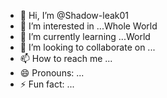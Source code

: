 - 👋 Hi, I’m @Shadow-leak01
- 👀 I’m interested in ...Whole World 
- 🌱 I’m currently learning ...World 
- 💞️ I’m looking to collaborate on ...
- 📫 How to reach me ...
- 😄 Pronouns: ...
- ⚡ Fun fact: ...

<!---
Shadow-leak01/Shadow-leak01 is a ✨ special ✨ repository because its `README.md` (this file) appears on your GitHub profile.
You can click the Preview link to take a look at your changes.
--->
